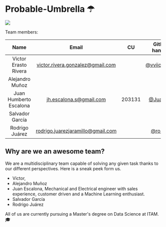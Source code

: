 # Probable-Umbrella ☂

![](images/ProbableUmbrella.png)

Team members:

|**Name**|**Email**|**CU**|**Github handler**| 
|:---:|:---:|:---:|:---:|
| Victor Erasto Rivera | victor.rivera.gonzalez@gmail.com| | [@vviiccttoorr](https://github.com/vviiccttoorr)| 
| Alejandro Muñoz | | | |
| Juan Humberto Escalona| jh.escalona.s@gmail.com | 203131 | [@Juanes8](https://github.com/Juanes8)| 
| Salvador García  | | | | 
| Rodrigo Juárez | rodrigo.juarezjaramillo@gmail.com | | [@ro-juja](https://github.com/ro-juja)| 

## Why are we an awesome team?

We are a multidisciplinary team capable of solving any given task thanks to our different perspectives. Here is a sneak peek form us.
- Victor, 
- Alejandro Muñoz
- Juan Escalona, Mechanical and Electrical engineer with sales experience, customer driven and a Machine Learning enthusiast.
- Salvador García
- Rodrigo Juárez

All of us are currently pursuing a Master's degree on Data Science at ITAM.  🎓 
